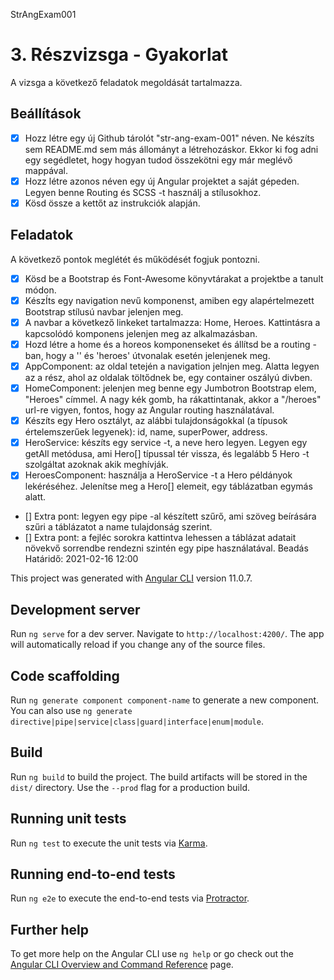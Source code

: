 StrAngExam001

# 3. Részvizsga - Gyakorlat

A vizsga a következő feladatok megoldását tartalmazza.

## Beállítások

- [x] Hozz létre egy új Github tárolót "str-ang-exam-001" néven. Ne készíts sem README.md sem más állományt a létrehozáskor. Ekkor ki fog adni egy segédletet, hogy hogyan tudod összekötni egy már meglévő mappával.
- [x] Hozz létre azonos néven egy új Angular projektet a saját gépeden. Legyen benne Routing és SCSS -t használj a stílusokhoz.
- [x] Kösd össze a kettőt az instrukciók alapján.

## Feladatok

A következő pontok meglétét és működését fogjuk pontozni.

- [x] Kösd be a Bootstrap és Font-Awesome könyvtárakat a projektbe a tanult módon.
- [x] KészÍts egy navigation nevű komponenst, amiben egy alapértelmezett Bootstrap stílusú navbar jelenjen meg.
- [x] A navbar a következő linkeket tartalmazza: Home, Heroes. Kattintásra a kapcsolódó komponens jelenjen meg az alkalmazásban.
- [x] Hozd létre a home és a horeos komponenseket és állítsd be a routing -ban, hogy a '' és 'heroes' útvonalak esetén jelenjenek meg.
- [x] AppComponent: az oldal tetején a navigation jelnjen meg. Alatta legyen az a rész, ahol az oldalak töltődnek be, egy container oszályú divben.
- [x] HomeComponent: jelenjen meg benne egy Jumbotron Bootstrap elem, "Heroes" címmel. A nagy kék gomb, ha rákattintanak, akkor a "/heroes" url-re vigyen, fontos, hogy az Angular routing használatával.
- [x] Készíts egy Hero osztályt, az alábbi tulajdonságokkal (a típusok értelemszerűek legyenek): id, name, superPower, address.
- [x] HeroService: készíts egy service -t, a neve hero legyen. Legyen egy getAll metódusa, ami Hero[] típussal tér vissza, és legalább 5 Hero -t szolgáltat azoknak akik meghívják.
- [x] HeroesComponent: használja a HeroService -t a Hero példányok lekéréséhez. Jelenítse meg a Hero[] elemeit, egy táblázatban egymás alatt.
- [] Extra pont: legyen egy pipe -al készített szűrő, ami szöveg beírására szűri a táblázatot a name tulajdonság szerint.
- [] Extra pont: a fejléc sorokra kattintva lehessen a táblázat adatait növekvő sorrendbe rendezni szintén egy pipe használatával.
  Beadás
  Határidő: 2021-02-16 12:00

This project was generated with [Angular CLI](https://github.com/angular/angular-cli) version 11.0.7.

## Development server

Run `ng serve` for a dev server. Navigate to `http://localhost:4200/`. The app will automatically reload if you change any of the source files.

## Code scaffolding

Run `ng generate component component-name` to generate a new component. You can also use `ng generate directive|pipe|service|class|guard|interface|enum|module`.

## Build

Run `ng build` to build the project. The build artifacts will be stored in the `dist/` directory. Use the `--prod` flag for a production build.

## Running unit tests

Run `ng test` to execute the unit tests via [Karma](https://karma-runner.github.io).

## Running end-to-end tests

Run `ng e2e` to execute the end-to-end tests via [Protractor](http://www.protractortest.org/).

## Further help

To get more help on the Angular CLI use `ng help` or go check out the [Angular CLI Overview and Command Reference](https://angular.io/cli) page.
